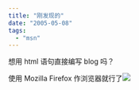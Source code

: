 ```yaml
---
title: "刚发现的"
date: "2005-05-08"
tags: 
  - "msn"
---
```


想用 html 语句直接编写 blog 吗？

使用 Mozilla Firefox 作浏览器就行了![](images/smile_regular.gif)
